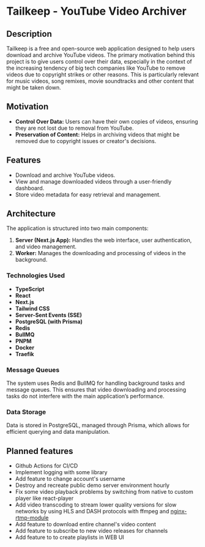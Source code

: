 # Tailkeep - YouTube Video Archiver

## Description
Tailkeep is a free and open-source web application designed to help users download and archive YouTube videos. The primary motivation behind this project is to give users control over their data, especially in the context of the increasing tendency of big tech companies like YouTube to remove videos due to copyright strikes or other reasons. This is particularly relevant for music videos, song remixes, movie soundtracks and other content that might be taken down.

## Motivation
- **Control Over Data:** Users can have their own copies of videos, ensuring they are not lost due to removal from YouTube.
- **Preservation of Content:** Helps in archiving videos that might be removed due to copyright issues or creator's decisions.

## Features
- Download and archive YouTube videos.
- View and manage downloaded videos through a user-friendly dashboard.
- Store video metadata for easy retrieval and management.

## Architecture
The application is structured into two main components:
1. **Server (Next.js App):** Handles the web interface, user authentication, and video management.
2. **Worker:** Manages the downloading and processing of videos in the background.

### Technologies Used
- **TypeScript**
- **React**
- **Next.js**
- **Tailwind CSS**
- **Server-Sent Events (SSE)**
- **PostgreSQL (with Prisma)**
- **Redis**
- **BullMQ**
- **PNPM**
- **Docker**
- **Traefik**

### Message Queues
The system uses Redis and BullMQ for handling background tasks and message queues. This ensures that video downloading and processing tasks do not interfere with the main application’s performance.

### Data Storage
Data is stored in PostgreSQL, managed through Prisma, which allows for efficient querying and data manipulation.

## Planned features
- Github Actions for CI/CD
- Implement logging with some library
- Add feature to change account's username
- Destroy and recreate public demo server environment hourly
- Fix some video playback problems by switching from native to custom player like react-player
- Add video transcoding to stream lower quality versions for slow networks by using HLS and DASH protocols with ffmpeg and [nginx-rtmp-module](https://github.com/arut/nginx-rtmp-module)
- Add feature to download entire channel's video content
- Add feature to subscribe to new video releases for channels
- Add feature to to create playlists in WEB UI
